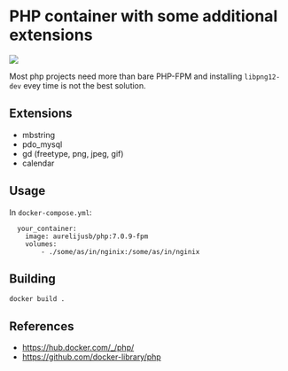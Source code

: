PHP container with some additional extensions
=============================================


[![](https://images.microbadger.com/badges/image/aurelijusb/php.svg)](https://microbadger.com/images/aurelijusb/php "Docker image info")


Most php projects need more than bare PHP-FPM
and installing `libpng12-dev` evey time is not the best solution.
 
Extensions
----------

* mbstring
* pdo_mysql
* gd (freetype, png, jpeg, gif)
* calendar

Usage
-----

In `docker-compose.yml`:

```
  your_container:
    image: aurelijusb/php:7.0.9-fpm
    volumes:
        - ./some/as/in/nginix:/some/as/in/nginix
```

Building
--------

```
docker build .
```

References
----------

 * https://hub.docker.com/_/php/
 * https://github.com/docker-library/php
